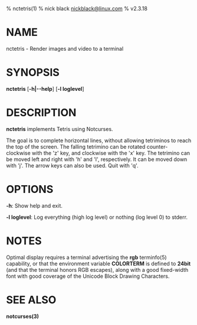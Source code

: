 % nctetris(1)
% nick black <nickblack@linux.com>
% v2.3.18

# NAME

nctetris - Render images and video to a terminal

# SYNOPSIS

**nctetris** [**-h|--help**] [**-l loglevel**]

# DESCRIPTION

**nctetris** implements Tetris using Notcurses.

The goal is to complete horizontal lines, without allowing tetriminos to
reach the top of the screen. The falling tetrimino can be rotated counter-
clockwise with the 'z' key, and clockwise with the 'x' key. The tetrimino
can be moved left and right with 'h' and 'l', respectively. It can be moved
down with 'j'. The arrow keys can also be used. Quit with 'q'.

# OPTIONS

**-h**: Show help and exit.

**-l loglevel**: Log everything (high log level) or nothing (log level 0) to stderr.

# NOTES

Optimal display requires a terminal advertising the **rgb** terminfo(5)
capability, or that the environment variable **COLORTERM** is defined to
**24bit** (and that the terminal honors RGB escapes), along with a good
fixed-width font with good coverage of the Unicode Block Drawing Characters.

# SEE ALSO

**notcurses(3)**
